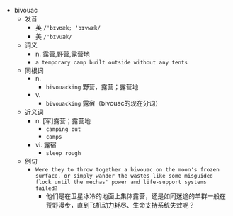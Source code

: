 - bivouac
  - 发音
    - 英 `/'bɪvʊæk; 'bɪvwæk/`
    - 美 `/'bɪvuæk/`
  - 词义
    - n. 露营,野营,露营地
    - `a temporary camp built outside without any tents`
  - 同根词
    - n.
      - `bivouacking` 野营，露营；露营地
    - v.
      - `bivouacking` 露宿（bivouac的现在分词）
  - 近义词
    - n. [军]露营；露营地
      - `camping out`
      - `camps`
    - vi. 露宿
      - `sleep rough`
  - 例句
    - `Were they to throw together a bivouac on the moon's frozen surface, or simply wander the wastes like some misguided flock until the mechas' power and life-support systems failed?`
      - 他们是在卫星冰冷的地面上集体露营，还是如同迷途的羊群一般在荒野漫步，直到飞机动力耗尽、生命支持系统失效呢？

